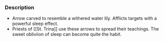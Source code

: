 ### Description
- Arrow carved to resemble a withered water lily. Afflicts targets with a powerful sleep effect.
- Priests of [[St. Trina]] use these arrows to spread their teachings. The sweet obliviion of sleep can become quite the habit.